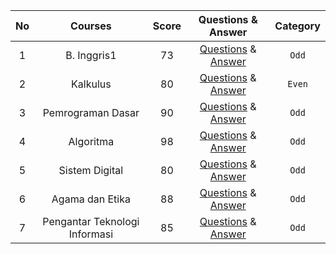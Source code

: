 |**No**| **Courses** | **Score** | **Questions & Answer** | **Category** |
|:----:|:-----------:| :-------: | :--------------------: | :----------: |
|  1   | B. Inggris1 |     73    | [Questions](https://github.com/Me-n-Friends/College-Life-UBM/blob/main/2020%20Generation/First%20Semester/UAS/S_UAS_AVV_Ingg1.pdf) & [Answer](https://github.com/Me-n-Friends/College-Life-UBM/blob/main/2020%20Generation/First%20Semester/UAS/J_UAS_AVV_Ingg1.pdf) | `Odd` |
|  2   |   Kalkulus  |  80    | [Questions](https://github.com/Me-n-Friends/College-Life-UBM/blob/main/2020%20Generation/First%20Semester/UAS/S_UAS_K_Kalkulus.pdf) & [Answer](https://github.com/Me-n-Friends/College-Life-UBM/blob/main/2020%20Generation/First%20Semester/UAS/J_UAS_K_Kalkulus.pdf) | `Even` |
|  3   |Pemrograman Dasar| 90    | [Questions](https://github.com/Me-n-Friends/College-Life-UBM/blob/main/2020%20Generation/First%20Semester/UAS/S_UAS_AVV_PemDas.pdf) & [Answer](https://github.com/Me-n-Friends/College-Life-UBM/blob/main/2020%20Generation/First%20Semester/UAS/J_UAS_AVV_PemDas.pdf) | `Odd` |
|  4   |Algoritma| 98    | [Questions](https://github.com/janeclrst/College-Life-UBM/blob/main/2020%20Generation/First%20Semester/UAS/S_UAS_JCL_Algoritma.pdf) & [Answer](https://github.com/janeclrst/College-Life-UBM/blob/main/2020%20Generation/First%20Semester/UAS/J_UAS_JCL_Algoritma.pdf) | `Odd` |
|  5   |Sistem Digital| 80    | [Questions](https://github.com/janeclrst/College-Life-UBM/blob/main/2020%20Generation/First%20Semester/UAS/S_UAS_JCL_SisDig.pdf) & [Answer](https://github.com/janeclrst/College-Life-UBM/blob/main/2020%20Generation/First%20Semester/UAS/J_UAS_JCL_SisDig.pdf) | `Odd` |
|  6   |Agama dan Etika| 88    | [Questions](https://github.com/janeclrst/College-Life-UBM/blob/main/2020%20Generation/First%20Semester/UAS/S_UAS_JCL_Agama%26Etika.pdf) & [Answer](https://github.com/janeclrst/College-Life-UBM/blob/main/2020%20Generation/First%20Semester/UAS/J_UAS_JCL_Agama%26Etika.pdf) | `Odd` |
|  7   |Pengantar Teknologi Informasi| 85    | [Questions](https://github.com/janeclrst/College-Life-UBM/blob/main/2020%20Generation/First%20Semester/UAS/S_UAS_JCL_PTI.pdf) & [Answer](https://github.com/janeclrst/College-Life-UBM/blob/main/2020%20Generation/First%20Semester/UAS/J_UAS_JCL_PTI.pptx) | `Odd` |
